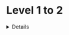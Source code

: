 # Level 1 to 2
<details>
  
<strong>ex02</strong> <br>
- New franchise (assets A, yearly growth X) aims to be richest. Existing richest entities maintain current wealth (no growth). Target wealth to be richest is B billion. Find years (Y) needed for the franchise to reach or exceed target wealth.
<strong>ex01</strong> <br>
-
  
<strong>ex02</strong> <br>
-
  
<strong>ex03</strong> <br>
-
  
<strong>ex04</strong> <br>
-
  
<strong>ex05</strong> <br>
- Develop language needs features A and B. Two options: language 1 (features A1, B1) and language 2 (features A2, B2). All features are unique (A, B, A1, B2 distinct).  Identify which language (1, 2, or neither) offers both required features.
  
<strong>ex06</strong> <br>
- There are three spells with powers A, B, and C. Initially, a character has 0 hit points. Each spell increases hit points by its corresponding power value. The goal is to find the maximum number of hit points achievable by selecting and using exactly two of the three spells.
  
<strong>ex07</strong> <br>
- Given two integers N and K, you can repeatedly subtract K from N. The goal is to find the smallest non-negative value you can reach after any number of subtractions (including zero subtractions). In other words, you need to determine the minimum non-negative remainder after repeatedly dividing N by K.

<strong>ex08</strong> <br>
  - An individual's weight before lockdown (w1) is known. After M months of lockdown, their weight (w2) is measured on an inaccurate scale (potentially unreliable). Research shows growing individuals gain weight within a range (x1 to x2) per month. Determine if the weight gain shown on the scale (w2 - w1) could be a realistic weight increase for M months based on the expected range for growing individuals.
  
<strong>ex09</strong> <br>
- Stock buy decision: Given initial price (S), desired buy range ([A, B]), and price change (C%), determine if final price allows purchase based on the desired range. Print "YES" or "NO".

<strong>ex10</strong> <br>
- Given an initial stock price (S), desired purchase range ([A, B]), and a percentage change (C), determine if the stock price allows for purchase. The final price is calculated as S * (1 + C/100). Print "YES" if the final price falls within the desired range, "NO" otherwise.

<strong>ex11</strong> <br>
- Given a vehicle's current speed (U), distance to a turn (S), safe speed limit for the turn (V), and maximum deceleration (A), determine if the vehicle can reach the turn at a safe speed (V or less) using available braking distance (S). Physics formula (v^2 = U^2 + 2as) is used to calculate the final speed (v) upon entering the turn. Output "Yes" if safe braking is possible, "No" otherwise.

<strong>ex12</strong> <br>
- This problem deals with finding the longest subsequence with an even sum in an ordered sequence.  The sequence consists of all integers from 1 to a given value N (inclusive), appearing exactly once in increasing order.  We're interested in identifying the longest contiguous subsequence within this sequence where the sum of all the elements in the subsequence is an even number.

<strong>ex13</strong> <br>
- This problem deals with finding reachable sums within a range.  Given a range of integers (L to R), it asks how many distinct integers within that range can be formed by adding two (not necessarily different) integers from the same range.

<br>
<strong>ex14</strong> <br>
- This problem deals with reachability on a fixed-size grid.  Given a starting location and an ending location, it asks if it's possible to move from the start to the end in a specific number of steps, considering the following constraints:

Movement is only allowed between neighboring cells that share a side.
The total number of allowed steps is fixed.
The solution involves checking if the ending location is reachable within the given step limit based on the allowed movement pattern.
</details>
